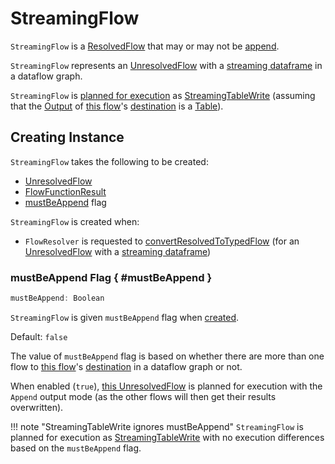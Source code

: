 # StreamingFlow

`StreamingFlow` is a [ResolvedFlow](ResolvedFlow.md) that may or may not be [append](#mustBeAppend).

`StreamingFlow` represents an [UnresolvedFlow](UnresolvedFlow.md) with a [streaming dataframe](FlowFunctionResult.md#dataFrame) in a dataflow graph.

`StreamingFlow` is [planned for execution](FlowPlanner.md#plan) as [StreamingTableWrite](StreamingTableWrite.md) (assuming that the [Output](DataflowGraph.md#output) of [this flow](#flow)'s [destination](ResolutionCompletedFlow.md#destinationIdentifier) is a [Table](Table.md)).

## Creating Instance

`StreamingFlow` takes the following to be created:

* <span id="flow"> [UnresolvedFlow](ResolutionCompletedFlow.md#flow)
* <span id="funcResult"> [FlowFunctionResult](ResolutionCompletedFlow.md#funcResult)
* [mustBeAppend](#mustBeAppend) flag

`StreamingFlow` is created when:

* `FlowResolver` is requested to [convertResolvedToTypedFlow](FlowResolver.md#convertResolvedToTypedFlow) (for an [UnresolvedFlow](UnresolvedFlow.md) with a [streaming dataframe](FlowFunctionResult.md#dataFrame))

### mustBeAppend Flag { #mustBeAppend }

```scala
mustBeAppend: Boolean
```

`StreamingFlow` is given `mustBeAppend` flag when [created](#creating-instance).

Default: `false`

The value of `mustBeAppend` flag is based on whether there are more than one flow to [this flow](#flow)'s [destination](UnresolvedFlow.md#destinationIdentifier) in a dataflow graph or not.

When enabled (`true`), [this UnresolvedFlow](#flow) is planned for execution with the `Append` output mode (as the other flows will then get their results overwritten).

!!! note "StreamingTableWrite ignores mustBeAppend"
    `StreamingFlow` is planned for execution as [StreamingTableWrite](StreamingTableWrite.md) with no execution differences based on the `mustBeAppend` flag.
